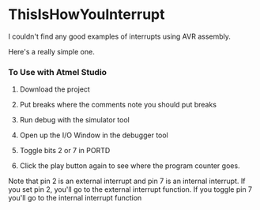 # ThisIsHowYouInterrupt

I couldn't find any good examples of interrupts using AVR assembly.

Here's a really simple one.

### To Use with Atmel Studio
1) Download the project

2) Put breaks where the comments note you should put breaks

3) Run debug with the simulator tool

4) Open up the I/O Window in the debugger tool

5) Toggle bits 2 or 7 in PORTD

6) Click the play button again to see where the program counter goes.

Note that pin 2 is an external interrupt and pin 7 is an internal interrupt. If you set pin 2, you'll go to the external interrupt function. If you toggle pin 7 you'll go to the internal 
interrupt function
